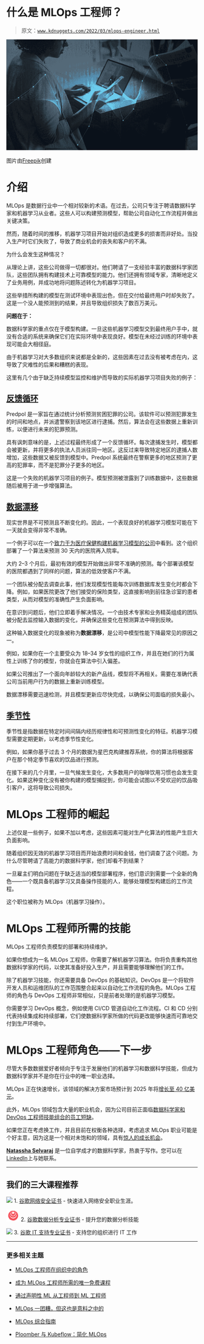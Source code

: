 # 什么是 MLOps 工程师？

> 原文：[`www.kdnuggets.com/2022/03/mlops-engineer.html`](https://www.kdnuggets.com/2022/03/mlops-engineer.html)

![什么是 MLOps 工程师？](img/ab7d43d95839fb3bf34804caa4b9cb9a.png)

图片由[Freepik](https://www.freepik.com/free-photo/businesswoman-networking-using-digital-devices_15440982.htm)创建

# 介绍

MLOps 是数据行业中一个相对较新的术语。在过去，公司只专注于聘请数据科学家和机器学习从业者。这些人可以构建预测模型，帮助公司自动化工作流程并做出关键决策。

然而，随着时间的推移，机器学习项目开始对组织造成更多的损害而非好处。当投入生产时它们失败了，导致了商业机会的丧失和客户的不满。

为什么会发生这种情况？

从理论上讲，这些公司做得一切都很对。他们聘请了一支经验丰富的数据科学家团队，这些团队拥有构建技术上可靠模型的能力。他们还拥有领域专家，清晰地定义了业务用例，并成功地将问题陈述转化为机器学习项目。

这些举措所构建的模型在测试环境中表现出色，但在交付给最终用户时却失败了。这是一个没人能预测到的结果，并且导致组织损失了数百万美元。

**问题在于：**

数据科学家的重点仅在于模型构建。一旦这些机器学习模型交到最终用户手中，就没有合适的系统来确保它们在实际环境中表现良好。模型在未经过训练的环境中表现可能会大相径庭。

由于机器学习对大多数组织来说都是全新的，这些因素在过去没有被考虑在内，这导致了灾难性的后果和糟糕的表现。

这里有几个由于缺乏持续模型监控和维护而导致的实际机器学习项目失败的例子：

## [反馈循环](https://www.newscientist.com/article/mg23631464-300-biased-policing-is-made-worse-by-errors-in-pre-crime-algorithms/)

Predpol 是一家旨在通过统计分析预测贫困犯罪的公司。该软件可以预测犯罪发生的时间和地点，并派遣警察到该地区进行逮捕。然后，算法会在这些数据上重新训练，以便进行未来的犯罪预测。

具有讽刺意味的是，上述过程最终形成了一个反馈循环。每次逮捕发生时，模型都会被更新，并将更多的执法人员派往同一地区。这反过来导致特定地区的逮捕人数增加，这些数据又被反馈到模型中。Predpol 系统最终在警察更多的地区预测了更高的犯罪率，而不是犯罪分子更多的地区。

这是一个失败的机器学习项目的例子。模型预测被泄露到了训练数据中，这些数据随后被用于进一步增强算法。

## [数据漂移](https://streamsets.com/why-dataops/what-is-data-drift/)

现实世界是不可预测且不断变化的。因此，一个表现良好的机器学习模型可能在下一天就会变得非常不准确。

一个例子可以在一个[致力于为医疗保健构建机器学习模型的公司](https://www.forbes.com/sites/forbestechcouncil/2019/04/03/why-machine-learning-models-crash-and-burn-in-production/?sh=594ca5ab2f43)中看到。这个组织部署了一个算法来预测 30 天内的医院再入院率。

大约 2–3 个月后，最初有效的模型开始做出非常不准确的预测。每个部署该模型的医院都遇到了同样的问题，算法的低效使客户不满。

一个团队被分配去调查此事，他们发现模型性能每次训练数据库发生变化时都会下降。例如，如果医院更改了他们接受的保险类型，这直接影响到前往急诊室的患者类型，从而对模型的准确性产生负面影响。

在意识到问题后，他们立即着手解决情况。一个由技术专家和业务精英组成的团队被分配去监控输入数据的变化，并确保这些变化在预测算法中得到反映。

这种输入数据变化的现象被称为**数据漂移**，是公司中模型性能下降最常见的原因之一。

例如，如果你在一个主要受众为 18–34 岁女性的组织工作，并且在她们的行为属性上训练了你的模型，你就会在算法中引入偏差。

如果公司推出了一个面向年龄较大的新产品线，模型将不再相关。需要在准确代表公司当前用户行为的数据上重新训练模型。

数据漂移需要迅速检测，并且模型更新应尽快完成，以确保公司面临的损失最小。

## [季节性](https://www.investopedia.com/terms/s/seasonality.asp)

季节性是指数据在特定时间间隔内经历规律性和可预测性变化的特征。机器学习模型需要定期更新，以考虑季节性变化。

例如，如果你基于过去 3 个月的数据为星巴克构建推荐系统，你的算法将根据客户在那个特定季节喜欢的饮品进行预测。

在接下来的几个月里，一旦气候发生变化，大多数用户的咖啡饮用习惯也会发生变化。如果这种变化没有被你构建的模型捕捉到，你可能会试图以不受欢迎的饮品吸引客户，这将导致公司损失。

# MLOps 工程师的崛起

上述仅是一些例子，如果不加以考虑，这些因素可能对生产化算法的性能产生巨大负面影响。

随着组织因无效的机器学习项目而开始浪费时间和金钱，他们调查了这个问题。为什么尽管聘请了高能力的数据科学家，他们却看不到结果？

一旦雇主们明白问题在于缺乏适当的模型部署程序，他们意识到需要一个全新的角色——一个既具备机器学习又具备操作技能的人，能够处理模型构建后的工作流程。

这个职位被称为 MLOps（机器学习操作）。

# MLOps 工程师所需的技能

MLOps 工程师负责模型的部署和持续维护。

如果你想成为一名 MLOps 工程师，你需要了解机器学习算法。你将负责重构其他数据科学家的代码，以使其准备好投入生产，并且需要能够理解他们的工作。

除了机器学习技能，你还需要具备 DevOps 的基础知识。DevOps 是一个将软件开发人员和运维团队的工作范围整合起来以自动化工作流程的角色。MLOps 工程师的角色与 DevOps 工程师非常相似，只是前者处理的是机器学习模型。

你需要学习 DevOps 概念，例如使用 CI/CD 管道自动化工作流程。CI 和 CD 分别代表持续集成和持续部署，它们使数据科学家所做的代码更改能够快速而可靠地交付到生产环境中。

# MLOps 工程师角色——下一步

尽管大多数数据爱好者倾向于专注于发展他们的机器学习和数据科学技能，但成为数据科学家并不是你在行业中的唯一职业选择。

MLOps 正在快速增长，该领域的解决方案市场预计到 2025 年将[增长至 40 亿美元](https://www.cognilytica.com/document/infographic-the-rapid-growth-of-mlops/)。

此外，MLOps 领域包含大量的职业机会，因为公司目前正面临[数据科学家和 DevOps 工程师技能组合的员工短缺](https://analyticsindiamag.com/why-is-there-a-shortage-of-mlops-engineers/)。

如果您正在考虑换工作，并且目前在权衡各种选择，考虑追求 MLOps 职业可能是个好主意，因为这是一个相对未饱和的领域，具有[惊人的成长机会](https://www.linkedin.com/pulse/mlops-market-shows-booming-growth-surprising-coming-decade-mishra/)。

**[Natassha Selvaraj](https://www.natasshaselvaraj.com/)** 是一位自学成才的数据科学家，热衷于写作。您可以在[LinkedIn](https://www.linkedin.com/in/natassha-selvaraj-33430717a/)上与她联系。

* * *

## 我们的三大课程推荐

![](img/0244c01ba9267c002ef39d4907e0b8fb.png) 1\. [谷歌网络安全证书](https://www.kdnuggets.com/google-cybersecurity) - 快速进入网络安全职业生涯。

![](img/e225c49c3c91745821c8c0368bf04711.png) 2\. [谷歌数据分析专业证书](https://www.kdnuggets.com/google-data-analytics) - 提升您的数据分析技能

![](img/0244c01ba9267c002ef39d4907e0b8fb.png) 3\. [谷歌 IT 支持专业证书](https://www.kdnuggets.com/google-itsupport) - 支持您的组织进行 IT 工作

* * *

### 更多相关主题

+   [MLOps 工程师在组织中的角色](https://www.kdnuggets.com/2023/04/role-mlops-engineer-organization.html)

+   [成为 MLOps 工程师所需的唯一免费课程](https://www.kdnuggets.com/the-only-free-course-you-need-to-become-a-mlops-engineer)

+   [通过声明性 ML 从工程师到 ML 工程师](https://www.kdnuggets.com/2023/05/predibase-go-engineer-ml-engineer-declarative-ml.html)

+   [MLOps 一团糟，但这也是意料之中的](https://www.kdnuggets.com/2022/03/mlops-mess-expected.html)

+   [MLOps 综合指南](https://www.kdnuggets.com/2023/08/comprehensive-guide-mlops.html)

+   [Ploomber 与 Kubeflow：简化 MLOps](https://www.kdnuggets.com/2022/02/ploomber-kubeflow-mlops-easier.html)
